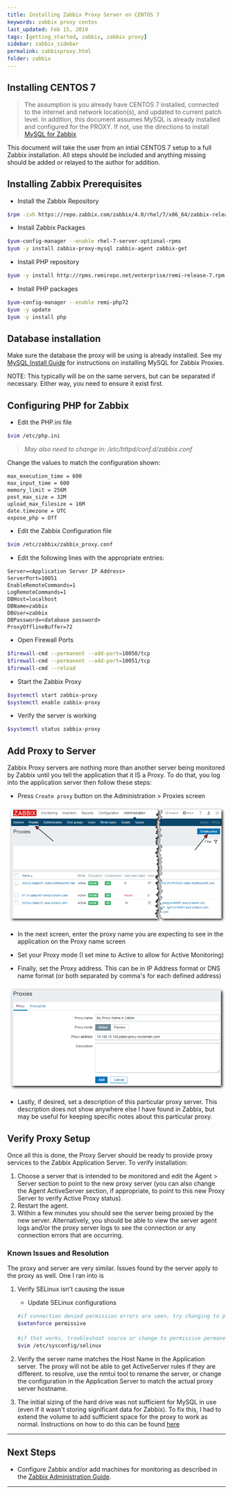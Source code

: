 ```yaml
---
title: Installing Zabbix Proxy Server on CENTOS 7
keywords: zabbix proxy centos
last_updated: Feb 15, 2019
tags: [getting_started, zabbix, zabbix proxy]
sidebar: zabbix_sidebar
permalink: zabbixproxy.html
folder: zabbix
---
```


## Installing CENTOS 7 ##

>The assumption is you already have CENTOS 7 installed, connected to the internet and network location(s), and updated to current patch level. In addition, this document assumes MySQL is already installed and configured for the PROXY. If not, use the directions to install [MySQL for Zabbix](./Zabbix4MySQLInstall.md)

This document will take the user from an intial CENTOS 7 setup to a full Zabbix installation. All steps should be included and anything missing should be added or relayed to the author for addition.

## Installing Zabbix Prerequisites ##

- Install the Zabbix Repository

```bash
$rpm -ivh https://repo.zabbix.com/zabbix/4.0/rhel/7/x86_64/zabbix-release-4.0-1.el7.noarch.rpm
```

- Install Zabbix Packages

```bash
$yum-config-manager --enable rhel-7-server-optional-rpms
$yum -y install zabbix-proxy-mysql zabbix-agent zabbix-get
```

- Install PHP repository

```bash
$yum -y install http://rpms.remirepo.net/enterprise/remi-release-7.rpm
```

- Install PHP packages

```bash
$yum-config-manager --enable remi-php72
$yum -y update
$yum -y install php
```

## Database installation ##

Make sure the database the proxy will be using is already installed. See my [MySQL Install Guide](./Zabbix4MySQLInstall.md) for instructions on installing MySQL for Zabbix Proxies.

NOTE:  This typically will be on the same servers, but can be separated if necessary. Either way, you need to ensure it exist first.

## Configuring PHP for Zabbix ##

- Edit the PHP.ini file

```bash
$vim /etc/php.ini
```

>*May also need to change in: /etc/httpd/conf.d/zabbix.conf*

Change the values to match the configuration shown:

```vim
max_execution_time = 600
max_input_time = 600
memory_limit = 256M
post_max_size = 32M
upload_max_filesize = 16M
date.timezone = UTC
expose_php = Off
```

- Edit the Zabbix Configuration file

```bash
$vim /etc/zabbix/zabbix_proxy.conf
```

- Edit the following lines with the appropriate entries:

```vim
Server=<Application Server IP Address>
ServerPort=10051
EnableRemoteCommands=1
LogRemoteCommands=1
DBHost=localhost
DBName=zabbix
DBUser=zabbix
DBPassword=<database password>
ProxyOfflineBuffer=72
```

- Open Firewall Ports

```bash
$firewall-cmd --permanent --add-port=10050/tcp
$firewall-cmd --permanent --add-port=10051/tcp
$firewall-cmd --reload
```

- Start the Zabbix Proxy

```bash
$systemctl start zabbix-proxy
$systemctl enable zabbix-proxy
```

- Verify the server is working

```bash
$systemctl status zabbix-proxy
```

## Add Proxy to Server ##

Zabbix Proxy servers are nothing more than another server being monitored by Zabbix until you tell the application that it IS a Proxy. To do that, you log into the application server then follow these steps:

- Press `Create proxy` button on the Administration > Proxies screen

![alt text: Create Proxy screen][Create_Proxy]

- In the next screen, enter the proxy name you are expecting to see in the application on the Proxy name screen

- Set your Proxy mode (I set mine to Active to allow for Active Monitoring)

- Finally, set the Proxy address. This can be in IP Address format or DNS name format (or both separated by comma's for each defined address)

![alt text: New Proxy Server Setup screen][New_Proxy]

- Lastly, if desired, set a description of this particular proxy server. This description does not show anywhere else I have found in Zabbix, but may be useful for keeping specific notes about this particular proxy.

## Verify Proxy Setup ##

Once all this is done, the Proxy Server should be ready to provide proxy services to the Zabbix Application Server. To verify installation:

1. Choose a server that is intended to be monitored and edit the Agent > Server section to point to the new proxy server (you can also change the Agent ActiveServer section, if appropriate, to point to this new Proxy Server to verify Active Proxy status). 
2. Restart the agent.
3. Within a few minutes you should see the server being proxied by the new server. Alternatively, you should be able to view the server agent logs and/or the proxy server logs to see the connection or any connection errors that are occurring.

### Known Issues and Resolution ###

The proxy and server are very similar. Issues found by the server apply to the proxy as well. One I ran into is

1. Verify SELinux isn't causing the issue

   - Update SELinux configurations

   ```bash
   #if connection denied permission errors are seen, try changing to permissive
   $setenforce permissive

   #if that works, troubleshoot source or change to permissive permanently
   $vim /etc/sysconfig/selinux
   ```

2. Verify the server name matches the Host Name in the Application server.  The proxy will not be able to get ActiveServer rules if they are different.
   to resolve, use the nmtui tool to rename the server, or change the configuration in the Application Server to match the actual proxy server hostname.

3. The initial sizing of the hard drive was not sufficient for MySQL in use (even if it wasn't storing significant data for Zabbix). To fix this, I had to extend the volume to     add sufficient space for the proxy to work as normal. Instructions on how to do this can be found [here](../linux/lvmpartition.html)

---

## Next Steps ##

- Configure Zabbix and/or add machines for monitoring as described in the [Zabbix Administration Guide](./ZabbixAdministration.md).

---

[Create_Proxy]: images/Zabbix/CreateProxy.png "Create Proxy screen"
[New_Proxy]: images/Zabbix/NewProxySetup.png "New Proxy Server Setup screen"